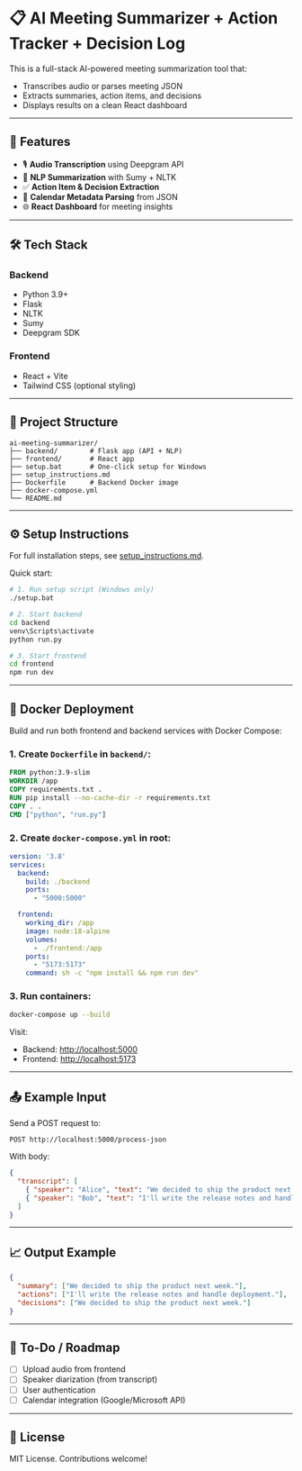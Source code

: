 # 📋 AI Meeting Summarizer + Action Tracker + Decision Log

This is a full-stack AI-powered meeting summarization tool that:

* Transcribes audio or parses meeting JSON
* Extracts summaries, action items, and decisions
* Displays results on a clean React dashboard

---

## 🚀 Features

* 🎙️ **Audio Transcription** using Deepgram API
* 🧠 **NLP Summarization** with Sumy + NLTK
* ✅ **Action Item & Decision Extraction**
* 📅 **Calendar Metadata Parsing** from JSON
* 🌐 **React Dashboard** for meeting insights

---

## 🛠️ Tech Stack

### Backend

* Python 3.9+
* Flask
* NLTK
* Sumy
* Deepgram SDK

### Frontend

* React + Vite
* Tailwind CSS (optional styling)

---

## 📁 Project Structure

```
ai-meeting-summarizer/
├── backend/        # Flask app (API + NLP)
├── frontend/       # React app
├── setup.bat       # One-click setup for Windows
├── setup_instructions.md
├── Dockerfile      # Backend Docker image
├── docker-compose.yml
└── README.md
```

---

## ⚙️ Setup Instructions

For full installation steps, see [setup\_instructions.md](./setup_instructions.md).

Quick start:

```bash
# 1. Run setup script (Windows only)
./setup.bat

# 2. Start backend
cd backend
venv\Scripts\activate
python run.py

# 3. Start frontend
cd frontend
npm run dev
```

---

## 🐳 Docker Deployment

Build and run both frontend and backend services with Docker Compose:

### 1. Create `Dockerfile` in `backend/`:

```Dockerfile
FROM python:3.9-slim
WORKDIR /app
COPY requirements.txt .
RUN pip install --no-cache-dir -r requirements.txt
COPY . .
CMD ["python", "run.py"]
```

### 2. Create `docker-compose.yml` in root:

```yaml
version: '3.8'
services:
  backend:
    build: ./backend
    ports:
      - "5000:5000"

  frontend:
    working_dir: /app
    image: node:18-alpine
    volumes:
      - ./frontend:/app
    ports:
      - "5173:5173"
    command: sh -c "npm install && npm run dev"
```

### 3. Run containers:

```bash
docker-compose up --build
```

Visit:

* Backend: [http://localhost:5000](http://localhost:5000)
* Frontend: [http://localhost:5173](http://localhost:5173)

---

## 📤 Example Input

Send a POST request to:

```
POST http://localhost:5000/process-json
```

With body:

```json
{
  "transcript": [
    { "speaker": "Alice", "text": "We decided to ship the product next week." },
    { "speaker": "Bob", "text": "I'll write the release notes and handle deployment." }
  ]
}
```

---

## 📈 Output Example

```json
{
  "summary": ["We decided to ship the product next week."],
  "actions": ["I'll write the release notes and handle deployment."],
  "decisions": ["We decided to ship the product next week."]
}
```

---

## 📌 To-Do / Roadmap

* [ ] Upload audio from frontend
* [ ] Speaker diarization (from transcript)
* [ ] User authentication
* [ ] Calendar integration (Google/Microsoft API)

---

## 📝 License

MIT License. Contributions welcome!


